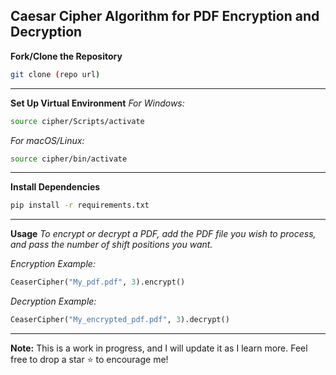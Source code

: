 ## Caesar Cipher Algorithm for PDF Encryption and Decryption

**Fork/Clone the Repository**

```bash
git clone (repo url)
```

---

**Set Up Virtual Environment**
_For Windows:_

```bash
source cipher/Scripts/activate
```

_For macOS/Linux:_

```bash
source cipher/bin/activate
```

---

**Install Dependencies**

```bash
pip install -r requirements.txt
```

---

**Usage**
_To encrypt or decrypt a PDF, add the PDF file you wish to process, and pass the number of shift positions you want._

_Encryption Example:_

```python
CeaserCipher("My_pdf.pdf", 3).encrypt()
```

_Decryption Example:_

```python
CeaserCipher("My_encrypted_pdf.pdf", 3).decrypt()
```

---

**Note:**
This is a work in progress, and I will update it as I learn more.
Feel free to drop a star ⭐ to encourage me!

